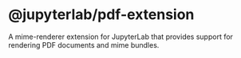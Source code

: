 # @jupyterlab/pdf-extension

A mime-renderer extension for JupyterLab that provides support for rendering PDF documents and mime bundles.
